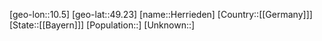 ﻿---
location: [49.23,10.5]
type: City
tags:
- geo/City


SpocWebEntityId: 30912
isDeleted: false
confidential: public

---
[geo-lon::10.5]
[geo-lat::49.23]
[name::Herrieden]
[Country::[[Germany]]]
[State::[[Bayern]]]
[Population::]
[Unknown::]


